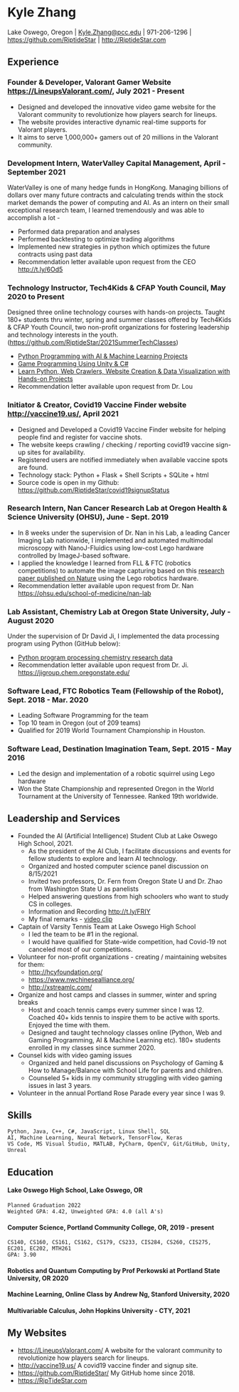 # Kyle Zhang
Lake Oswego, Oregon | 
Kyle.Zhang@pcc.edu | 
971-206-1296 | 
https://github.com/RiptideStar | 
http://RiptideStar.com


## Experience

### Founder & Developer, Valorant Gamer Website https://LineupsValorant.com/, July 2021 - Present
  * Designed and developed the innovative video game website for the Valorant community to revolutionize how players search for lineups.
  * The website provides interactive dynamic real-time supports for Valorant players.
  * It aims to serve 1,000,000+ gamers out of 20 millions in the Valorant community. 

### Development Intern, WaterValley Capital Management, April - September 2021
WaterValley is one of many hedge funds in HongKong. Managing billions of dollars over many future contracts and calculating trends within the stock market demands the power of computing and AI. As an intern on their small exceptional research team, I learned tremendously and was able to accomplish a lot - 
  * Performed data preparation and analyses
  * Performed backtesting to optimize trading algorithms
  * Implemented new strategies in python which optimizes the future contracts using past data
  * Recommendation letter available upon request from the CEO http://t.ly/6Od5

### Technology Instructor, Tech4Kids & CFAP Youth Council, May 2020 to Present
Designed three online technology courses with hands-on projects. Taught 180+ students thru winter, spring and summer classes offered by Tech4Kids & CFAP Youth Council, two non-profit organizations for fostering leadership and technology interests in the youth. (https://github.com/RiptideStar/2021SummerTechClasses)
  * [Python Programming with AI & Machine Learning Projects](https://github.com/RiptideStar/AI_Python)
  * [Game Programming Using Unity & C#](https://github.com/RiptideStar/SpaceRocks-2.0)
  * [Learn Python, Web Crawlers, Website Creation & Data Visualization with Hands-on Projects](https://github.com/RiptideStar/Python)
  * Recommendation letter available upon request from Dr. Lou

### Initiator & Creator, Covid19 Vaccine Finder website http://vaccine19.us/, April 2021
  * Designed and Developed a Covid19 Vaccine Finder website for helping people find and register for vaccine shots. 
  * The website keeps crawling / checking / reporting covid19 vaccine sign-up sites for availability. 
  * Registered users are notified immediately when available vaccine spots are found.
  * Technology stack: Python + Flask + Shell Scripts + SQLite + html
  * Source code is open in my Github: https://github.com/RiptideStar/covid19signupStatus

### Research Intern, Nan Cancer Research Lab at Oregon Health & Science University (OHSU), June - Sept. 2019
  * In 8 weeks under the supervision of Dr. Nan in his Lab, a leading Cancer Imaging Lab nationwide, I implemented and automated multimodal microscopy with NanoJ-Fluidics using low-cost Lego hardware controlled by ImageJ-based software.
  * I applied the knowledge I learned from FLL & FTC (robotics competitions) to automate the image capturing based on this [research paper published on Nature](https://www.nature.com/articles/s41467-019-09231-9) using the Lego robotics hardware.
  * Recommendation letter available upon request from Dr. Nan https://ohsu.edu/school-of-medicine/nan-lab

### Lab Assistant, Chemistry Lab at Oregon State University, July - August 2020
Under the supervision of Dr David Ji, I implemented the data processing program using Python (GitHub below):
  * [Python program processing chemistry research data](https://github.com/RiptideStar/PythonCodeForOSU)
  * Recommendation letter available upon request from Dr. Ji. https://jigroup.chem.oregonstate.edu/
	
### Software Lead, FTC Robotics Team (Fellowship of the Robot), Sept. 2018 - Mar. 2020
  * Leading Software Programming for the team
  * Top 10 team in Oregon (out of 209 teams)
  * Qualified for 2019 World Tournament Championship in Houston.

### Software Lead, Destination Imagination Team, Sept. 2015 - May 2016
  * Led the design and implementation of a robotic squirrel using Lego hardware 
  * Won the State Championship and represented Oregon in the World Tournament at the University of Tennessee. Ranked 19th worldwide.

## Leadership and Services
* Founded the AI (Artificial Intelligence) Student Club at Lake Oswego High School, 2021. 
  * As the president of the AI Club, I facilitate discussions and events for fellow students to explore and learn AI technology.
  * Organized and hosted computer science panel discussion on 8/15/2021
  * Invited two professors, Dr. Fern from Oregon State U and Dr. Zhao from Washington State U as panelists
  * Helped answering questions from high schoolers who want to study CS in colleges.
  * Information and Recording http://t.ly/FRIY
  * My final remarks - [video clip](http://t.ly/jKUY)
* Captain of Varsity Tennis Team at Lake Oswego High School
  * I led the team to be #1 in the regional. 
  * I would have qualified for State-wide competition, had Covid-19 not canceled most of our competitions.
* Volunteer for non-profit organizations - creating / maintaining websites for them:
  * http://hcyfoundation.org/
  * https://www.nwchinesealliance.org/
  * http://xstreamlc.com/
* Organize and host camps and classes in summer, winter and spring breaks
  * Host and coach tennis camps every summer since I was 12. Coached 40+ kids tennis to inspire them to be active with sports. Enjoyed the time with them.
  * Designed and taught technology classes online (Python, Web and Gaming Programming, AI & Machine Learning etc). 180+ students enrolled in my classes since summer 2020.
* Counsel kids with video gaming issues
  * Organized and held panel discussions on Psychology of Gaming & How to Manage/Balance with School Life for parents and children.
  * Counseled 5+ kids in my community struggling with video gaming issues in last 3 years. 
* Volunteer in the annual Portland Rose Parade every year since I was 9.

## Skills
    Python, Java, C++, C#, JavaScript, Linux Shell, SQL
    AI, Machine Learning, Neural Network, TensorFlow, Keras
    VS Code, MS Visual Studio, MATLAB, PyCharm, OpenCV, Git/GitHub, Unity, Unreal

## Education

#### Lake Oswego High School, Lake Oswego, OR
    Planned Graduation 2022
    Weighted GPA: 4.42, Unweighted GPA: 4.0 (all A's)
#### Computer Science, Portland Community College, OR, 2019 - present
    CS140, CS160, CS161, CS162, CS179, CS233, CIS284, CS260, CIS275, EC201, EC202, MTH261
    GPA: 3.90
#### Robotics and Quantum Computing by Prof Perkowski at Portland State University, OR 2020
#### Machine Learning, Online Class by Andrew Ng, Stanford University, 2020
#### Multivariable Calculus, John Hopkins University - CTY, 2021

## My Websites
* https://LineupsValorant.com/ A website for the valorant community to revolutionize how players search for lineups.
* http://vaccine19.us/  A covid19 vaccine finder and signup site.
* https://github.com/RiptideStar/ My GitHub home since 2018. 
* https://RipTideStar.com

